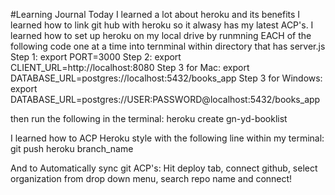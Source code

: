 #Learning Journal
Today I learned a lot about heroku and its benefits
I learned how to link git hub with heroku so it alwasy has my latest ACP's.
I learned how to set up heroku on my local drive by runmning EACH of the following code one at a time into ternminal within directory that has server.js
Step 1: export PORT=3000
Step 2: export CLIENT_URL=http://localhost:8080
Step 3 for Mac:     export DATABASE_URL=postgres://localhost:5432/books_app
Step 3 for Windows: export DATABASE_URL=postgres://USER:PASSWORD@localhost:5432/books_app

then run the following in the terminal: heroku create gn-yd-booklist

I learned how to ACP Heroku style with the following line within my terminal: git push heroku branch_name

And to Automatically sync git ACP's: Hit deploy tab, connect github, select organization from drop down menu, search repo name and connect!



